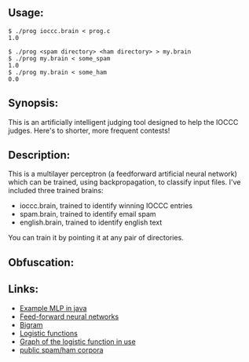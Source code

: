 ## Usage:
    $ ./prog ioccc.brain < prog.c
    1.0

    $ ./prog <spam directory> <ham directory> > my.brain
    $ ./prog my.brain < some_spam
    1.0
    $ ./prog my.brain < some_ham
    0.0

## Synopsis:
This is an artificially intelligent judging tool designed to help the IOCCC
judges. Here's to shorter, more frequent contests!

## Description:
This is a multilayer perceptron (a feedforward artificial neural network)
which can be trained, using backpropagation, to classify input files. I've
included three trained brains:

 * ioccc.brain, trained to identify winning IOCCC entries
 * spam.brain, trained to identify email spam
 * english.brain, trained to identify english text

You can train it by pointing it at any pair of directories.

## Obfuscation:

## Links:
 * [Example MLP in java](https://github.com/jimmikaelkael/multi-layer-perceptron)
 * [Feed-forward neural networks](http://en.wikipedia.org/wiki/Feedforward_neural_network)
 * [Bigram](http://en.wikipedia.org/wiki/Bigram)
 * [Logistic functions](http://en.wikipedia.org/wiki/Logistic_function)
 * [Graph of the logistic function in use](https://www.google.com/#sclient=psy-ab&hl=en&source=hp&q=1%2F(1%2Bexp(-x))&pbx=1&oq=1%2F(1%2Bexp(-x))&aq=f&aqi=g-m1&aql=1&gs_sm=e&gs_upl=16764l19884l2l20131l4l4l0l0l0l1l425l932l2-2.0.1l3l0&bav=on.2,or.r_gc.r_pw.r_cp.,cf.osb&fp=918a461f06fdbea1&biw=1296&bih=770)
 * [public spam/ham corpora](http://spamassassin.apache.org/publiccorpus/)
